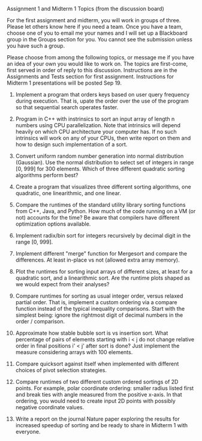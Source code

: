 Assignment 1 and Midterm 1 Topics (from the discussion board)

For the first assignment and midterm, you will work in groups of three. Please let others know here if you need a team. Once you have a team, choose one of you to email me your names and I will set up a Blackboard group in the Groups section for you. You cannot see the submission unless you have such a group.


Please choose from among the following topics, or message me if you have an idea of your own you would like to work on. The topics are first-come, first served in order of reply to this discussion. Instructions are in the Assignments and Tests section for first assignment. Instructions for Midterm 1 presentations will be posted Sep 19.


1) Implement a program that orders keys based on user query frequency during execution. That is, upate the order over the use of the program so that sequential search operates faster.


2) Program in C++ with instrinsics to sort an input array of length n numbers using CPU parallelization. Note that intrinsics will depend heavily on which CPU architecture your computer has. If no such intrinsics will work on any of your CPUs, then write report on them and how to design such implementation of a sort.


3) Convert uniform random number generation into normal distribution (Gaussian). Use the normal distribution to select set of integers in range [0, 999] for 300 elements. Which of three different quadratic sorting algorithms perform best?


4) Create a program that visualizes three different sorting algorithms, one quadratic, one linearithmic, and one linear.


5) Compare the runtimes of the standard utility library sorting functions from C++, Java, and Python. How much of the code running on a VM (or not) accounts for the time? Be aware that compilers have different optimization options available.


6) Implement radix/bin sort for integers recursively by decimal digit in the range [0, 999].


7) Implement different "merge" function for Mergesort and compare the differences. At least in-place vs not (allowed extra array memory).


8) Plot the runtimes for sorting input arrays of different sizes, at least for a quadratic sort, and a linearithmic sort. Are the runtime plots shaped as we would expect from their analyses?


9) Compare runtimes for sorting as usual integer order, versus relaxed partial order. That is, implement a custom ordering via a compare function instead of the typical inequality comparisons. Start with the simplest being: ignore the rightmost digit of decimal numbers in the order / comparison.


10) Approximate how stable bubble sort is vs insertion sort. What percentage of pairs of elements starting with i < j do not change relative order in final positions i' < j' after sort is done? Just implement the measure considering arrays with 100 elements.


11) Compare quicksort against itself when implemented with different choices of pivot selection strategies.


12) Compare runtimes of two different custom ordered sortings of 2D points. For example, polar coordinate ordering: smaller radius listed first and break ties with angle measured from the positive x-axis. In that ordering, you would need to create input 2D points with possibly negative coordinate values.


13) Write a report on the journal Nature paper exploring the results for increased speedup of sorting and be ready to share in Midterm 1 with everyone.